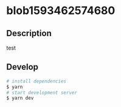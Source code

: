 # blob1593462574680

## Description

test

## Develop

```bash
# install dependencies
$ yarn
# start development server
$ yarn dev
```
